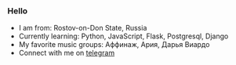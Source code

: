 ### Hello
- I am from: Rostov-on-Don State, Russia
- Currently learning: Python, JavaScript, Flask, Postgresql, Django
- My favorite music groups: Аффинаж, Ария, Дарья Виардо
- Connect with me on [telegram](https://t.me/mchtcl)

